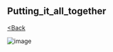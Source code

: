 ## **Putting_it_all_together**


[<Back](https://github.com/LiliamLeme/FTALive-Sessions_Synapse_SQL/blob/main/content/data/ModernDatawarehouse-Security/Power%20BI.md)

![image](https://user-images.githubusercontent.com/24648322/214101447-a3f76d8c-80c7-4884-8c88-aaa534ff7b58.png)

